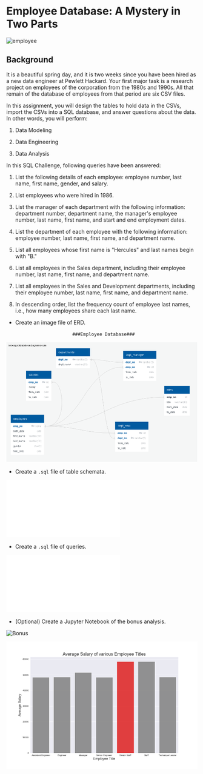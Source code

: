 # Employee Database: A Mystery in Two Parts

![employee](employee.png)

## Background

It is a beautiful spring day, and it is two weeks since you have been hired as a new data engineer at Pewlett Hackard. Your first major task is a research project on employees of the corporation from the 1980s and 1990s. All that remain of the database of employees from that period are six CSV files.

In this assignment, you will design the tables to hold data in the CSVs, import the CSVs into a SQL database, and answer questions about the data. In other words, you will perform:

1. Data Modeling


2. Data Engineering


3. Data Analysis


In this SQL Challenge, following queries have been answered:

1. List the following details of each employee: employee number, last name, first name, gender, and salary.

2. List employees who were hired in 1986.

3. List the manager of each department with the following information: department number, department name, the manager's employee number, last name, first name, and start and end employment dates.

4. List the department of each employee with the following information: employee number, last name, first name, and department name.

5. List all employees whose first name is "Hercules" and last names begin with "B."

6. List all employees in the Sales department, including their employee number, last name, first name, and department name.

7. List all employees in the Sales and Development departments, including their employee number, last name, first name, and department name.

8. In descending order, list the frequency count of employee last names, i.e., how many employees share each last name.

* Create an image file of ERD.

                           ###Employee Database###

![ERD](Employee_ERD.png)

* Create a `.sql` file of table schemata.

![schema](schema.sql)

* Create a `.sql` file of queries.

![query](query.sql)

* (Optional) Create a Jupyter Notebook of the bonus analysis.


![Bonus](employee.ipynb)


![BarPlot](title_salary_barplot.png)
